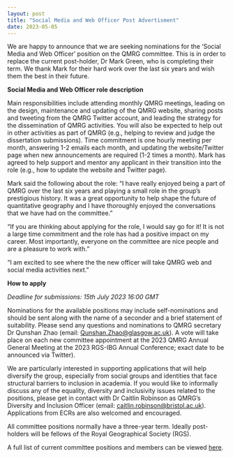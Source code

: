 ```yaml
---
layout: post
title: "Social Media and Web Officer Post Advertisment"
date: 2023-05-05
---
```


We are happy to announce that we are seeking nominations for the ‘Social Media and Web Officer’ position on the QMRG committee. This is in order to replace the current post-holder, Dr Mark Green, who is completing their term. We thank Mark for their hard work over the last six years and wish them the best in their future. 

**Social Media and Web Officer role description**

Main responsibilities include attending monthly QMRG meetings, leading on the design, maintenance and updating of the QMRG website, sharing posts and tweeting from the QMRG Twitter account, and leading the strategy for the dissemination of QMRG activities. You will also be expected to help out in other activities as part of QMRG (e.g., helping to review and judge the dissertation submissions). Time commitment is one hourly meeting per month, answering 1-2 emails each month, and updating the website/Twitter page when new announcements are required (1-2 times a month). Mark has agreed to help support and mentor any applicant in their transition into the role (e.g., how to update the website and Twitter page).

Mark said the following about the role: “I have really enjoyed being a part of QMRG over the last six years and playing a small role in the group’s prestigious history. It was a great opportunity to help shape the future of quantitative geography and I have thoroughly enjoyed the conversations that we have had on the committee.”

“If you are thinking about applying for the role, I would say go for it! It is not a large time commitment and the role has had a positive impact on my career. Most importantly, everyone on the committee are nice people and are a pleasure to work with.” 

“I am excited to see where the the new officer will take QMRG web and social media activities next.”

**How to apply**

_Deadline for submissions: 15th July 2023 16:00 GMT_

Nominations for the available positions may include self-nominations and should be sent along with the name of a seconder and a brief statement of suitability. Please send any questions and nominations to QMRG secretary Dr Qunshan Zhao (email: Qunshan.Zhao@glasgow.ac.uk). A vote will take place on each new committee appointment at the 2023 QMRG Annual General Meeting at the 2023 RGS-IBG Annual Conference; exact date to be announced via Twitter).

We are particularly interested in supporting applications that will help diversify the group, especially from social groups and identities that face structural barriers to inclusion in academia. If you would like to informally discuss any of the equality, diversity and inclusivity issues related to the positions, please get in contact with Dr Caitlin Robinson as QMRG’s Diversity and Inclusion Officer (email: caitlin.robinson@bristol.ac.uk). Applications from ECRs are also welcomed and encouraged.

All committee positions normally have a three-year term. Ideally post-holders will be fellows of the Royal Geographical Society (RGS).

A full list of current committee positions and members can be viewed [here](https://qmrg.github.io/committee).
